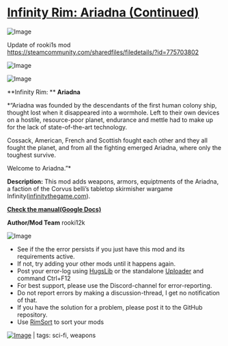 # [Infinity Rim: Ariadna (Continued)](https://steamcommunity.com/sharedfiles/filedetails/?id=2141841837)

![Image](https://i.imgur.com/buuPQel.png)

Update of rooki1s mod
https://steamcommunity.com/sharedfiles/filedetails/?id=775703802

![Image](https://i.imgur.com/pufA0kM.png)
	
![Image](https://i.imgur.com/Z4GOv8H.png)

**Infinity Rim: **
**Ariadna**

*“Ariadna was founded by the descendants of the first human colony ship, thought lost when it disappeared into a wormhole. Left to their own devices on a hostile, resource-poor planet, endurance and mettle had to make up for the lack of state-of-the-art technology.

Cossack, American, French and Scottish fought each other and they all fought the planet, and from all the fighting emerged Ariadna, where only the toughest survive. 

Welcome to Ariadna.”*

**Description:**
This mod adds weapons, armors, equiptments of the Ariadna, a faction of the Corvus belli’s tabletop skirmisher wargame Infinity([infinitythegame.com](http://infinitythegame.com)).

[**Check the manual(Google Docs)**](https://docs.google.com/document/d/15pd0gRMMsawo-oU3UBjDJwqY5443PuS_E_9Zw65Vt1M)

**Author/Mod Team**
rooki12k


![Image](https://i.imgur.com/PwoNOj4.png)



-  See if the the error persists if you just have this mod and its requirements active.
-  If not, try adding your other mods until it happens again.
-  Post your error-log using [HugsLib](https://steamcommunity.com/workshop/filedetails/?id=818773962) or the standalone [Uploader](https://steamcommunity.com/sharedfiles/filedetails/?id=2873415404) and command Ctrl+F12
-  For best support, please use the Discord-channel for error-reporting.
-  Do not report errors by making a discussion-thread, I get no notification of that.
-  If you have the solution for a problem, please post it to the GitHub repository.
-  Use [RimSort](https://github.com/RimSort/RimSort/releases/latest) to sort your mods

 

[![Image](https://img.shields.io/github/v/release/emipa606/InfinityRimAriadna?label=latest%20version&style=plastic&color=9f1111&labelColor=black)](https://steamcommunity.com/sharedfiles/filedetails/changelog/2141841837) | tags:  sci-fi,  weapons
